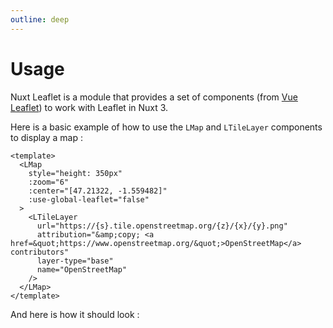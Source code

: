 ```yaml
---
outline: deep
---
```


# Usage

Nuxt Leaflet is a module that provides a set of components (from [Vue Leaflet](https://github.com/vue-leaflet/vue-leaflet)) to work with Leaflet in Nuxt 3.

Here is a basic example of how to use the `LMap` and `LTileLayer` components to display a map :

```vue
<template>
  <LMap
    style="height: 350px"
    :zoom="6"
    :center="[47.21322, -1.559482]"
    :use-global-leaflet="false"
  >
    <LTileLayer
      url="https://{s}.tile.openstreetmap.org/{z}/{x}/{y}.png"
      attribution="&amp;copy; <a href=&quot;https://www.openstreetmap.org/&quot;>OpenStreetMap</a> contributors"
      layer-type="base"
      name="OpenStreetMap"
    />
  </LMap>
</template>
```

And here is how it should look :

<script setup>
import "leaflet/dist/leaflet.css";
import { LMap, LTileLayer } from "@vue-leaflet/vue-leaflet";
import { onMounted } from 'vue';

onMounted(() => {
  import('leaflet')
})
</script>

<LMap style="height: 350px" :zoom="6" :center="[47.21322, -1.559482]">
  <LTileLayer
    url="https://{s}.tile.openstreetmap.org/{z}/{x}/{y}.png"
    attribution="&amp;copy; <a href=&quot;https://www.openstreetmap.org/&quot;>OpenStreetMap</a> contributors"
    layer-type="base"
    name="OpenStreetMap"
  />
</LMap>
